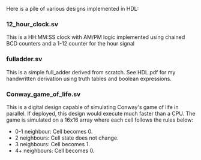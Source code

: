Here is a pile of various designs implemented in HDL:

### 12_hour_clock.sv
This is a HH:MM:SS clock with AM/PM logic implemented using chained BCD counters and a 1-12 counter for the hour signal

### fulladder.sv
This is a simple full_adder derived from scratch. See HDL.pdf for my handwritten derivation using truth tables and boolean expressions.

### Conway_game_of_life.sv
This is a digital design capable of simulating Conway's game of life in parallel. If deployed, this design would execute much faster than a CPU.
The game is simulated on a 16x16 array where each cell follows the rules below:
- 0-1 neighbour: Cell becomes 0.
- 2 neighbours: Cell state does not change.
- 3 neighbours: Cell becomes 1.
- 4+ neighbours: Cell becomes 0.
